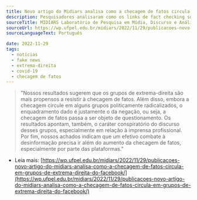 ```yaml
---
title: Novo artigo do Midiars analisa como a checagem de fatos circula em grupos de extrema-direita do Facebook 
description: Pesquisadores analisaram como os links de fact checking sobre a pandemia de Covid-19 circularam entre grupos e páginas de extrema-direita.
sourceTitle: MIDIARS Laboratório de Pesquisa em Mídia, Discurso e Análise de Redes Sociais
sourceUrl: https://wp.ufpel.edu.br/midiars/2022/11/29/publicacoes-novo-artigo-do-midiars-analisa-como-a-checagem-de-fatos-circula-em-grupos-de-extrema-direita-do-facebook/
sourceLanguageText: Português

date: 2022-11-29
tags: 
  - notícias
  - fake news
  - extrema-direita
  - covid-19
  - checagem de fatos
---
```


> "Nossos resultados sugerem que os grupos de extrema-direita são mais propensos a resistir à checagem de fatos. Além disso, embora a checagem circule em alguns grupos politicamente radicalizados, o enquadramento dado é justamente o da negação, ou seja, a checagem de fatos passa a ser objeto de questionamento. Os resultados apontam, também, o caráter conspiratório do discurso desses grupos, especialmente em relação à imprensa profissional. Por fim, nossos achados indicam que um efetivo combate à desinformação precisa ir além do aumento da checagem de fatos, especialmente por parte das plataformas."



* Leia mais: [https://wp.ufpel.edu.br/midiars/2022/11/29/publicacoes-novo-artigo-do-midiars-analisa-como-a-checagem-de-fatos-circula-em-grupos-de-extrema-direita-do-facebook/](https://wp.ufpel.edu.br/midiars/2022/11/29/publicacoes-novo-artigo-do-midiars-analisa-como-a-checagem-de-fatos-circula-em-grupos-de-extrema-direita-do-facebook/)

